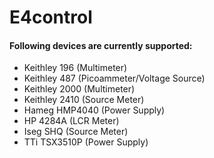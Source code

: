# E4control

#### Following devices are currently supported:
* Keithley 196 (Multimeter)
* Keithley 487 (Picoammeter/Voltage Source)
* Keithley 2000 (Multimeter)
* Keithley 2410 (Source Meter)
* Hameg HMP4040 (Power Supply)
* HP 4284A (LCR Meter)
* Iseg SHQ (Source Meter)
* TTi TSX3510P (Power Supply)
